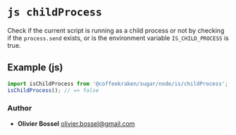 


<!-- @namespace    sugar.js.is -->

# ```js childProcess ```


Check if the current script is running as a child process or not by checking if the ```process.send``` exists, or is the environment variable ```IS_CHILD_PROCESS``` is true.



## Example (js)

```js
import isChildProcess from '@coffeekraken/sugar/node/is/childProcess';
isChildProcess(); // => false
```


### Author
- **Olivier Bossel** <a href="mailto:olivier.bossel@gmail.com">olivier.bossel@gmail.com</a> 



